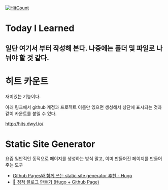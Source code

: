 [![HitCount](http://hits.dwyl.io/tachikoma/TIL.svg)](http://hits.dwyl.io/tachikoma/TIL)

# Today I Learned
일단 여기서 부터 작성해 본다.
나중에는 폴더 및 파일로 나눠야 할 것 같다.
---
# 히트 카운트

재미있는 기능이다.

아래 링크에서 github 계정과 프로젝트 이름만 있으면 생성해서 상단에 표시되는 것과 같이 카운트를 붙일 수 있다.

http://hits.dwyl.io/

# Static Site Generator
요즘 일반적인 동적으로 페이지를 생성하는 방식 말고, 이미 만들어진 페이지를 만들어 주는 도구

* [Github Pages와 함께 쓰는 static site generator 추천 - Hugo](http://tadakichi.tistory.com/188)
* [🍜 정적 블로그 만들기 (Hugo + Github Page)](https://github.com/Integerous/Integerous.github.io)
